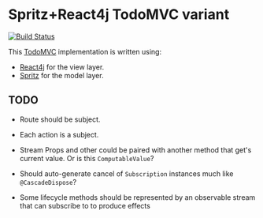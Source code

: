 # Spritz+React4j TodoMVC variant

[![Build Status](https://secure.travis-ci.org/react4j/react4j-todomvc.png?branch=raw_spritz)](http://travis-ci.org/react4j/react4j-todomvc)

This [TodoMVC](http://todomvc.com/) implementation is written using:

* [React4j](https://react4j.github.io) for the view layer.
* [Spritz](https://spritz.github.io/) for the model layer.


## TODO

* Route should be subject.

* Each action is a subject.

* Stream Props and other could be paired with another method that get's current value. Or is this `ComputableValue`?

* Should auto-generate cancel of `Subscription` instances much like `@CascadeDispose`?

* Some lifecycle methods should be represented by an observable stream that can subscribe to to produce effects
